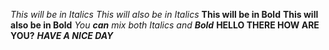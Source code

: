 _This will be in Italics_
*This will also be in Italics*
__This will be in Bold__
**This will also be in Bold**
_You **can** mix both Italics and **Bold**_
__HELLO THERE HOW ARE YOU?__ 
**_HAVE A NICE DAY_**
